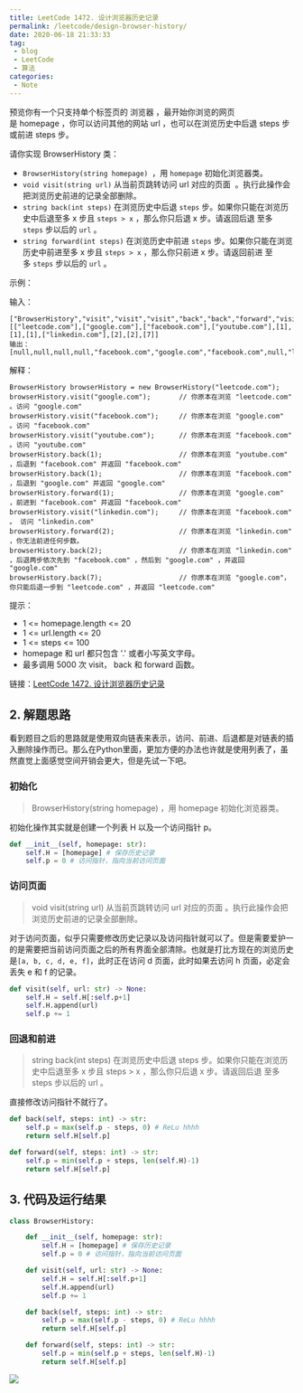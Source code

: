 ```yaml
---
title: LeetCode 1472. 设计浏览器历史记录
permalink: /leetcode/design-browser-history/
date: 2020-06-18 21:33:33
tag: 
 - blog
 - LeetCode
 - 算法
categories:
 - Note 
---
```


预览你有一个只支持单个标签页的 浏览器 ，最开始你浏览的网页是 homepage ，你可以访问其他的网站 url ，也可以在浏览历史中后退 steps 步或前进 steps 步。

<!-- more -->

请你实现 BrowserHistory 类：

- `BrowserHistory(string homepage) `，用 `homepage` 初始化浏览器类。
- `void visit(string url)` 从当前页跳转访问 url 对应的页面  。执行此操作会把浏览历史前进的记录全部删除。
- `string back(int steps)` 在浏览历史中后退 `steps` 步。如果你只能在浏览历史中后退至多 x 步且 `steps > x` ，那么你只后退 x 步。请返回后退 至多 `steps` 步以后的 `url` 。
- `string forward(int steps)` 在浏览历史中前进 `steps` 步。如果你只能在浏览历史中前进至多 x 步且 `steps > x` ，那么你只前进 x 步。请返回前进 至多 `steps` 步以后的 `url` 。
 

示例：

输入：

```
["BrowserHistory","visit","visit","visit","back","back","forward","visit","forward","back","back"]
[["leetcode.com"],["google.com"],["facebook.com"],["youtube.com"],[1],[1],[1],["linkedin.com"],[2],[2],[7]]
输出：
[null,null,null,null,"facebook.com","google.com","facebook.com",null,"linkedin.com","google.com","leetcode.com"]
```


解释：

```
BrowserHistory browserHistory = new BrowserHistory("leetcode.com");
browserHistory.visit("google.com");       // 你原本在浏览 "leetcode.com" 。访问 "google.com"
browserHistory.visit("facebook.com");     // 你原本在浏览 "google.com" 。访问 "facebook.com"
browserHistory.visit("youtube.com");      // 你原本在浏览 "facebook.com" 。访问 "youtube.com"
browserHistory.back(1);                   // 你原本在浏览 "youtube.com" ，后退到 "facebook.com" 并返回 "facebook.com"
browserHistory.back(1);                   // 你原本在浏览 "facebook.com" ，后退到 "google.com" 并返回 "google.com"
browserHistory.forward(1);                // 你原本在浏览 "google.com" ，前进到 "facebook.com" 并返回 "facebook.com"
browserHistory.visit("linkedin.com");     // 你原本在浏览 "facebook.com" 。 访问 "linkedin.com"
browserHistory.forward(2);                // 你原本在浏览 "linkedin.com" ，你无法前进任何步数。
browserHistory.back(2);                   // 你原本在浏览 "linkedin.com" ，后退两步依次先到 "facebook.com" ，然后到 "google.com" ，并返回 "google.com"
browserHistory.back(7);                   // 你原本在浏览 "google.com"， 你只能后退一步到 "leetcode.com" ，并返回 "leetcode.com"
```

提示：

- 1 <= homepage.length <= 20
- 1 <= url.length <= 20
- 1 <= steps <= 100
- homepage 和 url 都只包含 '.' 或者小写英文字母。
- 最多调用 5000 次 visit， back 和 forward 函数。

链接：[LeetCode 1472. 设计浏览器历史记录](https://leetcode-cn.com/problems/design-browser-history/)


## 2. 解题思路

看到题目之后的思路就是使用双向链表来表示，访问、前进、后退都是对链表的插入删除操作而已。那么在Python里面，更加方便的办法也许就是使用列表了，虽然直觉上面感觉空间开销会更大，但是先试一下吧。

### 初始化

> BrowserHistory(string homepage) ，用 homepage 初始化浏览器类。

初始化操作其实就是创建一个列表 H 以及一个访问指针 p。

```python
def __init__(self, homepage: str):
    self.H = [homepage] # 保存历史记录
    self.p = 0 # 访问指针，指向当前访问页面
```

### 访问页面

> void visit(string url) 从当前页跳转访问 url 对应的页面  。执行此操作会把浏览历史前进的记录全部删除。

对于访问页面，似乎只需要修改历史记录以及访问指针就可以了。但是需要爱护一的是需要把当前访问页面之后的所有界面全部清除。也就是打比方现在的浏览历史是`[a, b, c, d, e, f]`，此时正在访问 d 页面，此时如果去访问 h 页面，必定会丢失 e 和 f 的记录。

```python
def visit(self, url: str) -> None:
    self.H = self.H[:self.p+1]
    self.H.append(url)
    self.p += 1
```

### 回退和前进

> string back(int steps) 在浏览历史中后退 steps 步。如果你只能在浏览历史中后退至多 x 步且 steps > x ，那么你只后退 x 步。请返回后退 至多 steps 步以后的 url 。

直接修改访问指针不就行了。

```python
def back(self, steps: int) -> str:
    self.p = max(self.p - steps, 0) # ReLu hhhh
    return self.H[self.p]

def forward(self, steps: int) -> str:
    self.p = min(self.p + steps, len(self.H)-1)
    return self.H[self.p]
```

## 3. 代码及运行结果

```python
class BrowserHistory:

    def __init__(self, homepage: str):
        self.H = [homepage] # 保存历史记录
        self.p = 0 # 访问指针，指向当前访问页面

    def visit(self, url: str) -> None:
        self.H = self.H[:self.p+1]
        self.H.append(url)
        self.p += 1

    def back(self, steps: int) -> str:
        self.p = max(self.p - steps, 0) # ReLu hhhh
        return self.H[self.p]

    def forward(self, steps: int) -> str:
        self.p = min(self.p + steps, len(self.H)-1)
        return self.H[self.p]
```

![](https://xerrors.oss-cn-shanghai.aliyuncs.com/imgs/20200618214456.png)
